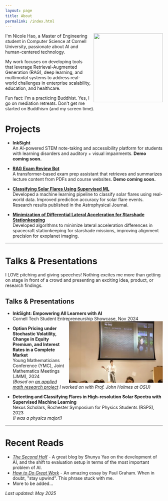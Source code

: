 ```yaml
---
layout: page
title: About
permalink: /index.html
---
```


<img style="float:right; padding-left:10px" src="https://avatars.githubusercontent.com/nicolehao34" width="221" height="220">

I'm Nicole Hao, a Master of Engineering student in Computer Science at Cornell University, passionate about AI and human-centered technology.


 My work focuses on developing tools that leverage Retrieval-Augmented Generation (RAG), deep learning, and multimodal systems to address real-world challenges in enterprise scalability, education, and healthcare.



Fun fact: I'm a practicing Buddhist. Yes, I go on mediation retreats. Don't get me started on Buddhism (and my screen time).


# Projects

-  **InkSight** <br>
An AI-powered STEM note-taking and accessibility platform for students with learning disorders and auditory + visual impairments. **Demo coming soon.**



- **[RAG Exam Review Bot](https://github.com/nicolehao34/ai-pdf-chatbot)** <br>
A transformer-based exam prep assistant that retrieves and summarizes lecture content from PDFs and course websites. **Demo coming soon.**



- **[Classifying Solar Flares Using Supervised ML](https://github.com/nicolehao34/solar_flares_classification)** <br>
  Developed a machine learning pipeline to classify solar flares using real-world data. Improved prediction accuracy for solar flare events. Research results published in the Astrophysical Journal.



- **[Minimization of Differential Lateral Acceleration for Starshade Stationkeeping](https://github.com/nicolehao34/starshade_stationkeeping)** <br>
  Developed algorithms to minimize lateral acceleration differences in spacecraft stationkeeping for starshade missions, improving alignment precision for exoplanet imaging.  



---

# Talks & Presentations
I LOVE pitching and giving speeches! Nothing excites me more than getting on stage in front of a crowd and presenting an exciting idea, product, or research findings.
## Talks & Presentations

- **InkSight: Empowering All Learners with AI**  
  Cornell Tech Student Entrepreneurship Showcase, Nov 2024  <br>
  <img style="float:right; padding-left:10px" src="images/pitch.jpg" width="300" alt="Nicole Hao presenting at Cornell Tech Showcase">  

- **Option Pricing under Stochastic Volatility, Change in Equity Premium, and Interest Rates in a Complete Market**  
  Young Mathematicians Conference (YMC), Joint Mathematics Meetings (JMM), 2024  
  *(Based on [an applied math research project](https://arxiv.org/abs/2408.15416) I worked on with Prof. John Holmes at OSU)*  <br>
  <!-- <img style="float:right; padding-left:10px" src="images/YMC.jpg" width="300" alt="Nicole Hao presenting at YMC">   -->

- **Detecting and Classifying Flares in High-resolution Solar Spectra with Supervised Machine Learning**  
  Nexus Scholars, Rochester Symposium for Physics Students (RSPS), 2023  
  *(I was a physics major!)*  <br>
  <!-- <img style="float:right; padding-left:10px" src="images/Nexus.jpg" width="300" alt="Nicole Hao presenting at RSPS">   -->




------

# Recent Reads

- *[The Second Half](https://ysymyth.github.io/The-Second-Half/)* - A great blog by Shunyu Yao on the development of AI, and the shift to evaluation setup in terms of the most important problem of AI.
- *[How to Do Great Work](https://www.paulgraham.com/greatwork.html)* - An amazing essay by Paul Graham. When in doubt, "stay upwind". This phrase stuck with me. 
- More to be added...







_Last updated: May 2025_
